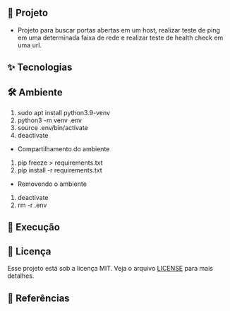 ## 🌱 Projeto
- Projeto para buscar portas abertas em um host, realizar teste de ping em uma determinada faixa de rede e realizar teste de health check em uma url.

## ✨ Tecnologias


## 🛠️ Ambiente 
1. sudo apt install python3.9-venv
2. python3 -m venv .env
3. source .env/bin/activate
4. deactivate

- Compartilhamento do ambiente
1. pip freeze > requirements.txt
2. pip install -r requirements.txt

-  Removendo o ambiente
1. deactivate
2. rm -r .env

## 🚀 Execução


## 📄 Licença
Esse projeto está sob a licença MIT. Veja o arquivo [LICENSE](LICENSE) para mais detalhes.

## 🙇 Referências


